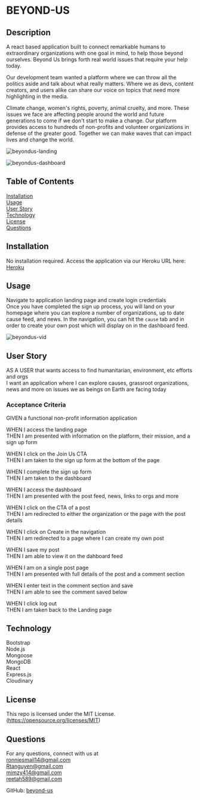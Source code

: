 # BEYOND-US

## Description

A react based application built to connect remarkable humans to extraordinary organizations with one goal in mind, to help those beyond ourselves. Beyond Us brings forth real world issues that require your help today.

Our development team wanted a platform where we can throw all the politics aside and talk about what really matters. Where we as devs, content creators, and users alike can share our voice on topics that need more highlighting in the media.

Climate change, women's rights, poverty, animal cruelty, and more. These issues we face are affecting people around the world and future generations to come if we don't start to make a change. Our platform provides access to hundreds of non-profits and volunteer organizations in defense of the greater good. Together we can make waves that can impact lives and change the world.

![beyondus-landing](https://user-images.githubusercontent.com/79684575/131228501-44cd7549-7f8e-41d7-9496-a548a7718cd3.png)

![beyondus-dashboard](https://user-images.githubusercontent.com/79684575/131228551-8b453818-b969-43f7-830a-842e5eda656c.png)

## Table of Contents

[Installation](#installation)  
[Usage](#usage)  
[User Story](#userstory)  
[Technology](technnology)  
[License](#license)  
[Questions](#questions)

## Installation

No installation required. Access the application via our Heroku URL here: [Heroku](https://young-taiga-79587.herokuapp.com/)

## Usage

Navigate to application landing page and create login credentials  
Once you have completed the sign up process, you will land on your homepage where you can explore a number of organizations, up to date cause feed, and news. In the navigation, you can hit the `cause` tab and in order to create your own post which will display on in the dashboard feed.

![beyondus-vid](https://user-images.githubusercontent.com/79684575/131228402-04b191a2-5ec6-4279-b8be-e87c2c37edf6.gif)

## User Story

AS A USER that wants access to find humanitarian, environment, etc efforts and orgs  
I want an application where I can explore causes, grassroot organizations, news and more on issues we as beings on Earth are facing today

### Acceptance Criteria

GIVEN a functional non-profit information application

WHEN I access the landing page  
THEN I am presented with information on the platform, their mission, and a sign up form

WHEN I click on the Join Us CTA  
THEN I am taken to the sign up form at the bottom of the page

WHEN I complete the sign up form  
THEN I am taken to the dashboard

WHEN I access the dashboard  
THEN I am presented with the post feed, news, links to orgs and more

WHEN I click on the CTA of a post  
THEN I am redirected to either the organization or the page with the post details

WHEN I click on Create in the navigation  
THEN I am redirected to a page where I can create my own post

WHEN I save my post  
THEN I am able to view it on the dahboard feed

WHEN I am on a single post page  
THEN I am presented with full details of the post and a comment section

WHEN I enter text in the comment section and save  
THEN I am able to see the comment saved below

WHEN I click log out  
THEN I am taken back to the Landing page

## Technology

Bootstrap  
Node.js  
Mongoose  
MongoDB  
React  
Express.js  
Cloudinary

## License

This repo is licensed under the MIT License. (https://opensource.org/licenses/MIT)

## Questions

For any questions, connect with us at  
[ronniesmail14@gmail.com](mailto:ronniesmail14@gmail.com)  
[Rtanguyen@gmail.com](mailto:Rtanguyen@gmail.com)  
[mimzy414@gmail.com](mailto:mimzy414@gmail.com)  
[reetah589@gmail.com](mailto:reetah589@gmail.com)

GitHub: [beyond-us](hhttps://github.com/rtanguyen/beyond-us)

